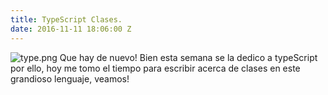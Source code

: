 ```yaml
---
title: TypeScript Clases.
date: 2016-11-11 18:06:00 Z
---
```


![type.png](/uploads/type.png)
Que hay de nuevo! Bien esta semana se la dedico a typeScript por ello, hoy me tomo el tiempo para escribir acerca de clases en este grandioso lenguaje, veamos!

